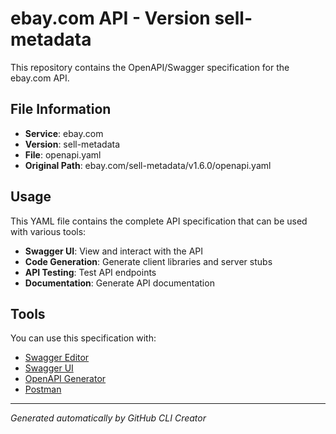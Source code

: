 # ebay.com API - Version sell-metadata

This repository contains the OpenAPI/Swagger specification for the ebay.com API.

## File Information

- **Service**: ebay.com
- **Version**: sell-metadata
- **File**: openapi.yaml
- **Original Path**: ebay.com/sell-metadata/v1.6.0/openapi.yaml

## Usage

This YAML file contains the complete API specification that can be used with various tools:

- **Swagger UI**: View and interact with the API
- **Code Generation**: Generate client libraries and server stubs
- **API Testing**: Test API endpoints
- **Documentation**: Generate API documentation

## Tools

You can use this specification with:

- [Swagger Editor](https://editor.swagger.io/)
- [Swagger UI](https://swagger.io/tools/swagger-ui/)
- [OpenAPI Generator](https://openapi-generator.tech/)
- [Postman](https://www.postman.com/)

---

*Generated automatically by GitHub CLI Creator*
